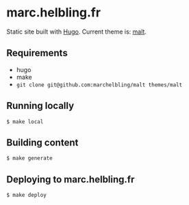 # marc.helbling.fr

Static site built with [Hugo](https://gohugo.io). Current theme is: [malt](https://github.com/marchelbling/malt).

## Requirements

* hugo
* make
* `git clone git@github.com:marchelbling/malt themes/malt`

## Running locally

```
$ make local
```

## Building content

```
$ make generate
```

## Deploying to marc.helbling.fr

```
$ make deploy
```
